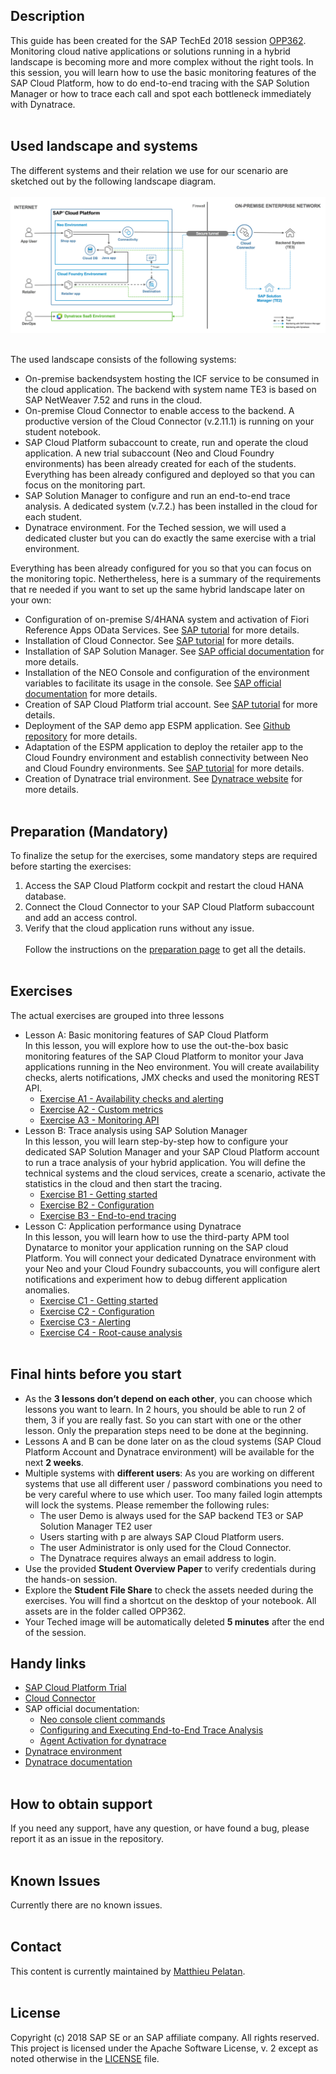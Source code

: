 ## Description
This guide has been created for the SAP TechEd 2018 session [OPP362](https://sessioncatalog.sapevents.com/go/agendabuilder.sessions/?l=191&sid=62559_481320&locale=en_US).
Monitoring cloud native applications or solutions running in a hybrid landscape is becoming more and more complex without the right tools. In this session, you will learn how to use the basic monitoring features of the SAP Cloud Platform, how to do end-to-end tracing with the SAP Solution Manager or how to trace each call and spot each bottleneck immediately with Dynatrace.
<br /><br />

## Used landscape and systems
The different systems and their relation we use for our scenario are sketched out by the following landscape diagram.<br /><br />
    ![](images/architecture.png)<br /><br />

The used landscape consists of the following systems:
* On-premise backendsystem hosting the ICF service to be consumed in the cloud application. The backend with system name TE3 is based on SAP NetWeaver 7.52 and runs in the cloud.
* On-premise Cloud Connector to enable access to the backend. A productive version of the Cloud Connector (v.2.11.1) is running on your student notebook.
* SAP Cloud Platform subaccount to create, run and operate the cloud application. A new trial subaccount (Neo and Cloud Foundry environments) has been already created for each of the students. Everything has been already configured and deployed so that you can focus on the monitoring part.
* SAP Solution Manager to configure and run an end-to-end trace analysis. A dedicated system (v.7.2.) has been installed in the cloud for each student.
* Dynatrace environment. For the Teched session, we will used a dedicated cluster but you can do exactly the same exercise with a trial environment.

Everything has been already configured for you so that you can focus on the monitoring topic.
Nethertheless, here is a summary of the requirements that re needed if you want to set up the same hybrid landscape later on your own:
- Configuration of on-premise S/4HANA system and activation of Fiori Reference Apps OData Services. See [SAP tutorial](https://www.sap.com/germany/developer/tutorials/cp-connectivity-configure-fiori-reference-apps.html) for more details.
- Installation of Cloud Connector. See [SAP tutorial](https://www.sap.com/germany/developer/tutorials/cp-connectivity-install-cloud-connector.html) for more details.
- Installation of SAP Solution Manager. See [SAP official documentation](https://support.sap.com/en/solution-manager.html) for more details.
- Installation of the NEO Console and configuration of the environment variables to facilitate its usage in the console. See [SAP official documentation](https://help.sap.com/viewer/65de2977205c403bbc107264b8eccf4b/Cloud/en-US/7f4a5cf6-8885-44e4-9efd-6493b62fc1ca.html) for more details.
- Creation of SAP Cloud Platform trial account. See [SAP tutorial](https://www.sap.com/germany/developer/tutorials/hcp-create-trial-account.html) for more details.
- Deployment of the SAP demo app ESPM application. See [Github repository](https://github.com/SAP/cloud-espm-v2) for more details.
- Adaptation of the ESPM application to deploy the retailer app to the Cloud Foundry environment and establish connectivity between Neo and Cloud Foundry environments. See [SAP tutorial](https://developers.sap.com/tutorials/cp-connectivity-principal-propagation-cf-neo.html) for more details.
- Creation of Dynatrace trial environment. See [Dynatrace website](https://www.dynatrace.com/trial/) for more details.
<br /><br />

## Preparation (Mandatory)
To finalize the setup for the exercises, some mandatory steps are required before starting the exercises:
1.	Access the SAP Cloud Platform cockpit and restart the cloud HANA database.
2.	Connect the Cloud Connector to your SAP Cloud Platform subaccount and add an access control.
3.	Verify that the cloud application runs without any issue.<br /><br />
Follow the instructions on the [preparation page](/preparation/README.md) to get all the details.
<br /><br />

## Exercises
The actual exercises are grouped into three lessons
* Lesson A: Basic monitoring features of SAP Cloud Platform<br />
In this lesson, you will explore how to use the out-the-box basic monitoring features of the SAP Cloud Platform to monitor your Java applications running in the Neo environment. You will create availability checks, alerts notifications, JMX checks and used the monitoring REST API.
  * [Exercise A1 - Availability checks and alerting](/exercises/A1/README.md)
  * [Exercise A2 - Custom metrics](/exercises/A2/README.md)
  * [Exercise A3 - Monitoring API](/exercises/A3/README.md)
* Lesson B: Trace analysis using SAP Solution Manager<br />
In this lesson, you will learn step-by-step how to configure your dedicated SAP Solution Manager and your SAP Cloud Platform account to run a trace analysis of your hybrid application. You will define the technical systems and the cloud services, create a scenario, activate the statistics in the cloud and then start the tracing.
  * [Exercise B1 - Getting started](/exercises/B1/README.md)
  * [Exercise B2 - Configuration](/exercises/B2/README.md)
  * [Exercise B3 - End-to-end tracing](/exercises/B3/README.md)
* Lesson C: Application performance using Dynatrace<br />
In this lesson, you will learn how to use the third-party APM tool Dynatarce to monitor your application running on the SAP cloud Platform. You will connect your dedicated Dynatrace environment with your Neo and your Cloud Foundry subaccounts, you will configure alert notifications and experiment how to debug different application anomalies.
  * [Exercise C1 - Getting started](/exercises/C1/README.md)
  * [Exercise C2 - Configuration](/exercises/C2/README.md)
  * [Exercise C3 - Alerting](/exercises/C3/README.md)
  * [Exercise C4 - Root-cause analysis](/exercises/C4/README.md)
<br /><br />

## Final hints before you start
* As the **3 lessons don’t depend on each other**, you can choose which lessons you want to learn. In 2 hours, you should be able to run 2 of them, 3 if you are really fast. So you can start with one or the other lesson. Only the preparation steps need to be done at the beginning.
* Lessons A and B can be done later on as the cloud systems (SAP Cloud Platform Account and Dynatrace environment) will be available for the next **2 weeks**.
* Multiple systems with **different users**: As you are working on different systems that use all different user / password combinations you need to be very careful where to use which user. Too many failed login attempts will lock the systems. Please remember the following rules:
    * The user Demo is always used for the SAP backend TE3 or SAP Solution Manager TE2 user
    * Users starting with p are always SAP Cloud Platform users.
    * The user Administrator is only used for the Cloud Connector.
    * The Dynatrace requires always an email address to login.
* Use the provided **Student Overview Paper** to verify credentials during the hands-on session.
* Explore the **Student File Share** to check the assets needed during the exercises. You will find a shortcut on the desktop of your notebook. All assets are in the folder called OPP362.
* Your Teched image will be automatically deleted **5 minutes** after the end of the session.


## Handy links
* [SAP Cloud Platform Trial](https://account.hanatrial.ondemand.com/cockpit#/home/trialhome)
* [Cloud Connector](https://localhost:8443)
* SAP official documentation:
  * [Neo console client commands](https://help.sap.com/viewer/65de2977205c403bbc107264b8eccf4b/Cloud/en-US/56e309f496cc446ba441d862db94cb18.html)
  * [Configuring and Executing End-to-End Trace Analysis](https://help.sap.com/viewer/65de2977205c403bbc107264b8eccf4b/Cloud/en-US/a1e3101e108a4ca7a2a8c62654534ef8.html)
  * [Agent Activation for dynatrace](https://help.sap.com/viewer/1078be95fa054ae4ba3021a670248da9/Cloud/en-US/157d85927bc84ae88e314f36ef2a89cc.html)
* [Dynatrace environment](https://tgo909.dynatrace-managed.com)
* [Dynatrace documentation](https://www.dynatrace.com/support/doc/)
<br /><br />

## How to obtain support
If you need any support, have any question, or have found a bug, please report it as an issue in the repository.
<br /><br />

## Known Issues
Currently there are no known issues.
<br /><br />

## Contact
This content is currently maintained by [Matthieu Pelatan](mailto:matthieu.pelatan@sap.com).
<br /><br />

## License
Copyright (c) 2018 SAP SE or an SAP affiliate company. All rights reserved.<br />
This project is licensed under the Apache Software License, v. 2 except as noted otherwise in the  [LICENSE](LICENSE.txt) file.
